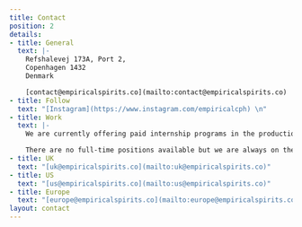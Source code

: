 ```yaml
---
title: Contact
position: 2
details:
- title: General
  text: |-
    Refshalevej 173A, Port 2,
    Copenhagen 1432
    Denmark

    [contact@empiricalspirits.co](mailto:contact@empiricalspirits.co)
- title: Follow
  text: "[Instagram](https://www.instagram.com/empiricalcph) \n"
- title: Work
  text: |-
    We are currently offering paid internship programs in the production team. For more information contact [hire@empiricalspirits.co](mailto:hire@empiricalspirits.co)

    There are no full-time positions available but we are always on the lookout for new team members. Get in touch at [work@empiricalspirits.co](mailto:work@empiricalspirits.co)
- title: UK
  text: "[uk@empiricalspirits.co](mailto:uk@empiricalspirits.co)"
- title: US
  text: "[us@empiricalspirits.co](mailto:us@empiricalspirits.co)"
- title: Europe
  text: "[europe@empiricalspirits.co](mailto:europe@empiricalspirits.co)"
layout: contact
---
```


